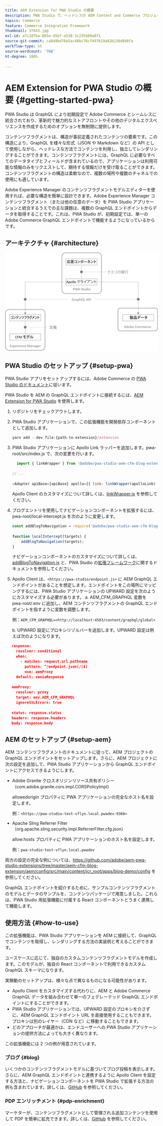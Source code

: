 ```yaml
---
title: AEM Extension for PWA Studio の概要
description: PWA Studio で、ヘッドレスの AEM Content and Commerce プロジェクトをデプロイする方法について説明します。
topics: Commerce
feature: Commerce Integration Framework
thumbnail: 37843.jpg
exl-id: a7c187ba-885e-45bf-a538-3c235b09a0f1
source-git-commit: ca849bd76e5ac40bc76cf497619a82b238d898fa
workflow-type: ht
source-wordcount: '768'
ht-degree: 100%

---
```


# AEM Extension for PWA Studio の概要 {#getting-started-pwa}

PWA Studio は GraphQL により初期設定で Adobe Commerce とシームレスに統合されており、革新的で魅力的なストアフロントやその他のデジタルエクスペリエンスを作成するためのオプションを無制限に提供します。

コンテンツフラグメントは、構造が事前定義されたコンテンツの要素です。この構造により、GraphQL を様々な形式（JSON や Markdown など）の API として使用しながら、ヘッドレスな方法でコンテンツを利用し、独立してレンダリングすることができます。コンテンツフラグメントには、GraphQL に必要なすべてのデータタイプとフィールドが含まれているので、アプリケーションは利用可能な情報のみをリクエストして、期待する情報だけを受け取ることができます。コンテンツフラグメントの構造は柔軟なので、複数の場所や複数のチャネルでの使用にも適しています。

Adobe Experience Manager のコンテンツフラグメントモデルエディターを使用すれば、必要な構造を簡単に設計できます。Adobe Experience Manager コンテンツフラグメント（または他の任意のデータ）を PWA Studio アプリケーションと統合するうえでの主な課題は、複数の GraphQL エンドポイントからデータを取得することです。これは、PWA Studio が、初期設定では、単一の Adobe Commerce GraphQL エンドポイントで機能するようになっているからです。

## アーキテクチャ {#architecture}

![PWA ヘッドレスアーキテクチャ](/help/commerce-cloud/assets/PWA-Studio_Architecture.png)

## PWA Studio のセットアップ {#setup-pwa}

PWA Studio アプリをセットアップするには、Adobe Commerce の [PWA Studio のドキュメント](https://developer.adobe.com/commerce/pwa-studio/tutorials/)に従います。

PWA Studio を AEM の GraphQL エンドポイントに接続するには、[AEM Extension for PWA Studio](https://github.com/adobe/aem-pwa-studio-extensions) を使用します。

1. リポジトリをチェックアウトします。

1. PWA Studio アプリケーションで、この拡張機能を開発依存コンポーネントとして追加します。

   ```javascript
   yarn add --dev file:{path-to-extension}/extension
   ```

1. PWA Studio アプリケーションに Apollo Link ラッパーを追加します。pwa-root/src/index.js で、次の変更を行います。

   ```javascript
     import { linkWrapper } from '@adobe/pwa-studio-aem-cfm-blog-extension';
   
   // ...
   
   <Adapter apiBase={apiBase} apollo={{ link: linkWrapper(apolloLink) }} store={store}>
   ```

   Apollo Client のカスタマイズについて詳しくは、[linkWrapper.js](https://github.com/adobe/aem-pwa-studio-extensions/blob/master/aem-cfm-blog-extension/extension/src/linkWrapper.js) を参照してください。

1. ブログエントリを使用してナビゲーションコンポーネントを拡張するには、pwa-root/local-intercept.js を次のように変更します。

   ```javascript
   const addBlogToNavigation = require('@adobe/pwa-studio-aem-cfm-blog-extension/src/addBlogToNavigation');
   
   function localIntercept(targets) {
       addBlogToNavigation(targets);
   }    
   ```

   ナビゲーションコンポーネントのカスタマイズについて詳しくは、[addBlogToNavigation.js](https://github.com/adobe/aem-pwa-studio-extensions/blob/master/aem-cfm-blog-extension/extension/src/addBlogToNavigation.js) と、PWA Studio の[拡張フレームワーク](https://developer.adobe.com/commerce/pwa-studio/guides/general-concepts/extensibility/)に関するドキュメントを参照してください。

1. Apollo Client は、`<https://pwa-studio/endpoint.js>` に AEM GraphQL エンドポイントがあることを想定します。エンドポイントをこの場所にマッピングするには、PWA Studio アプリケーションの UPWARD 設定を次のようにカスタマイズする必要があります。
a. AEM_CFM_GRAPHQL 変数を pwa-root/.env に追加し、AEM コンテンツフラグメントの GraphQL エンドポイントを指すように変数を調整します。

   例：`AEM_CFM_GRAPHQL=<http://localhost:4503/content/graphql/global>`

   b. UPWARD 設定にプロキシリゾルバーを追加します。UPWARD 設定は例えば次のようになります。

```json
   response:
     resolver: conditional
     when:
       - matches: request.url.pathname
         pattern: ^/endpoint.json(/|$)
         use: aemProxy
     default: veniaResponse

   aemProxy:
     resolver: proxy
     target: env.AEM_CFM_GRAPHQL
     ignoreSSLErrors: true

   status: response.status
   headers: response.headers
   body: response.body
```

## AEM のセットアップ {#setup-aem}

AEM コンテンツフラグメントのドキュメントに従って、AEM プロジェクトの GraphQL エンドポイントをセットアップします。さらに、AEM プロジェクトに次の設定を追加して、PWA Studio アプリケーションから GraphQL エンドポイントにアクセスできるようにします。

* Adobe Granite クロスオリジンリソース共有ポリシー（com.adobe.granite.cors.impl.CORSPolicyImpl）

   allowedorigin プロパティに PWA アプリケーションの完全なホスト名を設定します。

   例：`<https://pwa-studio-test-vflyn.local.pwadev:9366>`

* Apache Sling Referrer Filter（org.apache.sling.security.impl.ReferrerFilter.cfg.json）

   allow.hosts プロパティに PWA アプリケーションのホスト名を設定します。

   例：`pwa-studio-test-vflyn.local.pwadev`

両方の設定の完全な例については、<https://github.com/adobe/aem-pwa-studio-extensions/tree/master/aem-cfm-blog-extension/aem/config/src/main/content/jcr_root/apps/blog-demo/config> を参照してください。

GraphQL エンドポイントを紹介するために、サンプルコンテンツフラグメントのモデルとデータのサンプルを、コンテンツパッケージで用意しました。これらは、PWA Studio 用拡張機能に付属する React コンポーネントとうまく連携して機能します。

## 使用方法 {#how-to-use}

この拡張機能は、PWA Studio アプリケーションを AEM に接続して、GraphQL でコンテンツを取得し、レンダリングする方法の実装例と考えることができます。

ユースケースに応じて、独自のカスタムコンテンツフラグメントモデルを作成します。このモデルが、独自の React コンポーネントで利用できるカスタム GraphQL スキーマになります。

実稼動のセットアップは、様々な点で異なるものになる可能性があります。

* Apollo Client をカスタマイズする代わりに、AEM と Adobe Commerce GraphQL データを組み合わせて単一のフェデレーテッド GraphQL エンドポイントにすることができます。
* PWA Studio アプリケーションでは、UPWARD 設定のプロキシを介さずに、AEM GraphQL エンドポイント URL を直接使用することもできます。プロキシは別のレイヤー（CDN など）に移動することもできます。
* どのアプローチが最適かは、エンドユーザーへの PWA Studio アプリケーションの提供方法によっても大きく異なります。

この拡張機能には 2 つの例が用意されています。

### ブログ {#blog}

いくつかのコンテンツフラグメントモデルに基づいてブログ投稿を表示します。さらに、AEM GraphQL エンドポイントと連携するように Apollo Client を設定する方法と、ナビゲーションコンポーネントを PWA Studio で拡張する方法の例も含まれています。詳しくは、[GitHub](https://github.com/adobe/aem-pwa-studio-extensions/tree/master/aem-cfm-blog-extension) を参照してください。

### PDP エンリッチメント {#pdp-enrichment}

マーケターが、コンテンツフラグメントとして管理される追加コンテンツを使用して PDP を簡単に拡充できます。詳しくは、[GitHub](https://github.com/adobe/aem-pwa-studio-extensions/tree/master/aem-cif-product-page-extension) を参照してください。
